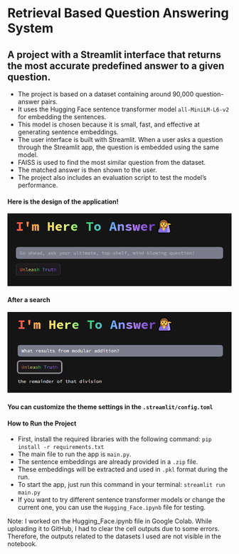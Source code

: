 # Retrieval Based Question Answering System


## A project with a Streamlit interface that returns the most accurate predefined answer to a given question.

- The project is based on a dataset containing around 90,000 question-answer pairs.
- It uses the Hugging Face sentence transformer model `all-MiniLM-L6-v2` for embedding the sentences.
- This model is chosen because it is small, fast, and effective at generating sentence embeddings.
- The user interface is built with Streamlit.  When a user asks a question through the Streamlit app, the question is embedded using the same model.
- FAISS is used to find the most similar question from the dataset.
- The matched answer is then shown to the user.
- The project also includes an evaluation script to test the model’s performance.
  



#### Here is the design of the application!

![Photo](Images/Photo1.jpg)

#### After a search

![Photo](Images/Photo2.jpg)

#### You can customize the theme settings in the `.streamlit/config.toml`


#### How to Run the Project
- First, install the required libraries with the following command:  `pip install -r requirements.txt`
- The main file to run the app is `main.py`.
- The sentence embeddings are already provided in a `.zip` file.
- These embeddings will be extracted and used in `.pkl` format during the run.
- To start the app, just run this command in your terminal: `streamlit run main.py`
- If you want to try different sentence transformer models or change the current one, you can use the `Hugging_Face.ipynb` file for testing.


Note: I worked on the Hugging_Face.ipynb file in Google Colab. While uploading it to GitHub, I had to clear the cell outputs due to some errors. 
Therefore, the outputs related to the datasets I used are not visible in the notebook.



